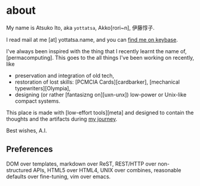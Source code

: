 # about
My name is Atsuko Ito, aka `yottatsa`, Akko[rori~n], 伊藤惇子.

I read mail at me [at] yottatsa.name, and you can [find me on keybase](https://keybase.io/yottatsa).

I've always been inspired with the thing that I recently learnt the name of, [permacomputing]. This goes to the all things I've been working on recently, like

* preservation and integration of old tech,
* restoration of lost skills: [PCMCIA Cards][cardbarker], [mechanical typewriters][Olympia],
* designing (or rather [fantasizng on][uxn-unx]) low-power or Unix-like compact systems.

This place is made with [low-effort tools][meta] and designed to contain the thoughts and the artifacts during <a rel="me" href="https://deadinsi.de/@yottatsa">my journey</a>.

Best wishes,
A.I.

## Preferences

DOM over templates, markdown over ReST, REST/HTTP over non-structured APIs, HTML5 over HTML4, UNIX over combines, reasonable defaults over fine-tuning, vim over emacs.
